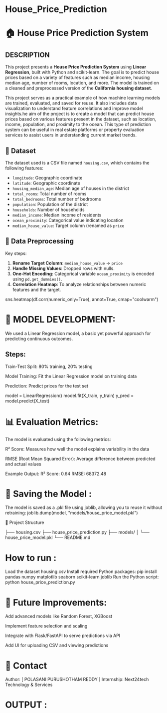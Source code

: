 # House_Price_Prediction

# 🏠 House Price Prediction System

## DESCRIPTION

This project presents a **House Price Prediction System** using **Linear Regression**, built with Python and scikit-learn. The goal is to predict house prices based on a variety of features such as median income, housing median age, number of rooms, location, and more. The model is trained on a cleaned and preprocessed version of the **California housing dataset**.

This project serves as a practical example of how machine learning models are trained, evaluated, and saved for reuse. It also includes data visualization to understand feature correlations and improve model insights.he aim of the project is to create a  model that can predict house prices based on various features present in the dataset, such as location, income, population, and proximity to the ocean. This type of prediction system can be useful in real estate platforms or property evaluation services to assist users in understanding current market trends.


## 📂 Dataset

The dataset used is a CSV file named `housing.csv`, which contains the following features:

- `longitude`: Geographic coordinate
- `latitude`: Geographic coordinate
- `housing_median_age`: Median age of houses in the district
- `total_rooms`: Total number of rooms
- `total_bedrooms`: Total number of bedrooms
- `population`: Population of the district
- `households`: Number of households
- `median_income`: Median income of residents
- `ocean_proximity`: Categorical value indicating location
- `median_house_value`: Target column (renamed as `price`



## 🧼 Data Preprocessing

Key steps:

1. **Rename Target Column**: `median_house_value` → `price`
2. **Handle Missing Values**: Dropped rows with nulls.
3. **One-Hot Encoding**: Categorical variable `ocean_proximity` is encoded using `pd.get_dummies()`.
4. **Correlation Heatmap**: To analyze relationships between numeric features and the target.

sns.heatmap(df.corr(numeric_only=True), annot=True, cmap="coolwarm")

#  🧠 MODEL DEVELOPMENT:
We used a Linear Regression model, a basic yet powerful approach for predicting continuous outcomes.

## Steps:
Train-Test Split: 80% training, 20% testing

Model Training: Fit the Linear Regression model on training data

Prediction: Predict prices for the test set

model = LinearRegression()
model.fit(X_train, y_train)
y_pred = model.predict(X_test)

# 📊 Evaluation Metrics:

The model is evaluated using the following metrics:

R² Score: Measures how well the model explains variability in the data

RMSE (Root Mean Squared Error): Average difference between predicted and actual values

Example Output:
R² Score: 0.64
RMSE: 68372.48


# 💾 Saving the Model :
The model is saved as a .pkl file using joblib, allowing you to reuse it without retraining:
joblib.dump(model, "models/house_price_model.pkl")


📁 Project Structure


├── housing.csv
├── house_price_prediction.py
├── models/
│   └── house_price_model.pkl
└── README.md

# How to run :
Load the dataset housing.csv
Install required Python packages:
pip install pandas numpy matplotlib seaborn scikit-learn joblib
Run the Python script:
python house_price_prediction.py

# 🚀 Future Improvements:
Add advanced models like Random Forest, XGBoost

Implement feature selection and scaling

Integrate with Flask/FastAPI to serve predictions via API

Add UI for uploading CSV and viewing predictions


# 🙋 Contact
Author: [ POLASANI PURUSHOTHAM REDDY ]
Internship: Next24tech Technology & Services

# OUTPUT : 

